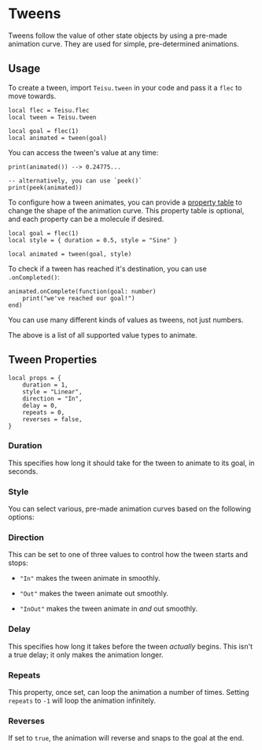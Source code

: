# Tweens

Tweens follow the value of other state objects by using a pre-made animation curve. They are used for simple, pre-determined animations.

## Usage

To create a tween, import `Teisu.tween` in your code and pass it a `flec` to move towards.

```luau
local flec = Teisu.flec
local tween = Teisu.tween

local goal = flec(1)
local animated = tween(goal)
```

You can access the tween's value at any time:

```luau
print(animated()) --> 0.24775...

-- alternatively, you can use `peek()`
print(peek(animated))
```

To configure how a tween animates, you can provide a [property table](./tweens.md#tween-properties) to change the shape of the animation curve.  This property table is optional, and each property can be a molecule if desired.

```luau {2}
local goal = flec(1)
local style = { duration = 0.5, style = "Sine" }

local animated = tween(goal, style)
```

To check if a tween has reached it's destination, you can use `.onCompleted()`:

```luau
animated.onComplete(function(goal: number)
    print("we've reached our goal!")
end)
```

You can use many different kinds of values as tweens, not just numbers.

<!--@include: @api/animation.md{5,9}-->

The above is a list of all supported value types to animate.

## Tween Properties

```luau
local props = {
    duration = 1,
    style = "Linear",
    direction = "In",
    delay = 0,
    repeats = 0,
    reverses = false,
}
```

### Duration

This specifies how long it should take for the tween to animate to its goal, in seconds.

### Style

You can select various, pre-made animation curves based on the following options: 

<!--@include: @api/animation.md{13,16}-->

### Direction

This can be set to one of three values to control how the tween starts and stops:

-   `"In"` makes the tween animate in smoothly.

-   `"Out"` makes the tween animate out smoothly.

-   `"InOut"` makes the tween animate in *and* out smoothly.

### Delay

This specifies how long it takes before the tween *actually* begins. This isn't a true delay; it only makes the animation longer.

### Repeats

This property, once set, can loop the animation a number of times. Setting `repeats` to `-1` will loop the animation infinitely.

### Reverses

If set to `true`, the animation will reverse and snaps to the goal at the end.

